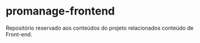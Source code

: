 # promanage-frontend
Repositório reservado aos conteúdos do projeto relacionados conteúdo de Front-end.
